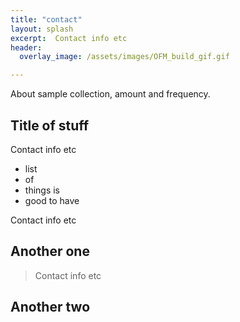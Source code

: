 ```yaml
---
title: "contact"
layout: splash
excerpt:  Contact info etc
header:
  overlay_image: /assets/images/OFM_build_gif.gif

---
```


About sample collection, amount and frequency.

## Title of stuff

Contact info etc

  * list
  * of
  * things is
  * good to have
  
Contact info etc

## Another one

> Contact info etc

## Another two